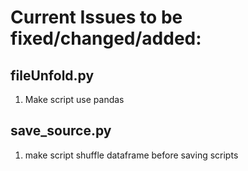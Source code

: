 # Current Issues to be fixed/changed/added:

## fileUnfold.py

1) Make script use pandas

## save_source.py

1) make script shuffle dataframe before saving scripts